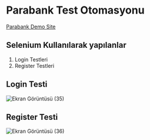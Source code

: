 
# Parabank Test Otomasyonu

[Parabank Demo Site](https://parabank.parasoft.com/parabank/index.htm)

## Selenium Kullanılarak yapılanlar

1. Login Testleri
2. Register Testleri

## Login Testi
![Ekran Görüntüsü (35)](https://github.com/tahacinar/Parabank-Test-Otomasyonu/assets/51681268/c6ab447e-7dce-42ef-8f24-13d3795e6291)

## Register Testi

![Ekran Görüntüsü (36)](https://github.com/tahacinar/Parabank-Test-Otomasyonu/assets/51681268/a7d1612c-c033-4d58-b0af-a6adbb78d7b7)
